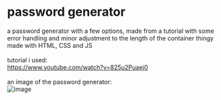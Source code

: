 # password generator
a password generator with a few options, made from a tutorial with some error handling and minor adjustment to the length of the container thingy
<br>
made with HTML, CSS and JS
<br>
<br>
tutorial i used:
<br>
https://www.youtube.com/watch?v=825u2Puaej0
<br>
<br>
an image of the password generator:
<br>
![image](https://github.com/Postigic/code-dump-lmao/assets/143212308/ccfd7535-7db7-4404-982a-4a0a12367330)
